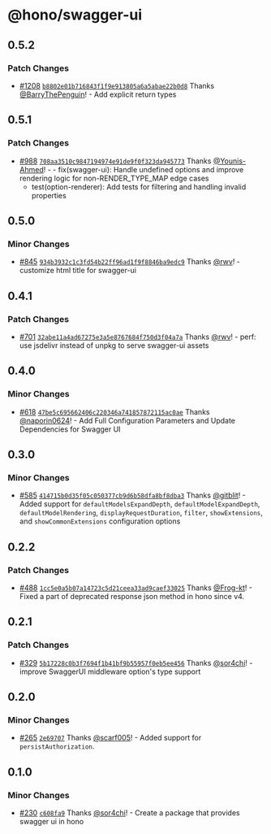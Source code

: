 # @hono/swagger-ui

## 0.5.2

### Patch Changes

- [#1208](https://github.com/honojs/middleware/pull/1208) [`b8802e01b716843f1f9e913805a6a5abae22b0d8`](https://github.com/honojs/middleware/commit/b8802e01b716843f1f9e913805a6a5abae22b0d8) Thanks [@BarryThePenguin](https://github.com/BarryThePenguin)! - Add explicit return types

## 0.5.1

### Patch Changes

- [#988](https://github.com/honojs/middleware/pull/988) [`708aa3510c9847194974e91de9f0f323da945773`](https://github.com/honojs/middleware/commit/708aa3510c9847194974e91de9f0f323da945773) Thanks [@Younis-Ahmed](https://github.com/Younis-Ahmed)! - - fix(swagger-ui): Handle undefined options and improve rendering logic for non-RENDER_TYPE_MAP edge cases
  - test(option-renderer): Add tests for filtering and handling invalid properties

## 0.5.0

### Minor Changes

- [#845](https://github.com/honojs/middleware/pull/845) [`934b3932c1c3fd54b22ff96ad1f9f8846ba9edc9`](https://github.com/honojs/middleware/commit/934b3932c1c3fd54b22ff96ad1f9f8846ba9edc9) Thanks [@rwv](https://github.com/rwv)! - customize html title for swagger-ui

## 0.4.1

### Patch Changes

- [#701](https://github.com/honojs/middleware/pull/701) [`32abe11a4ad67275e3a5e8767684f750d3f04a7a`](https://github.com/honojs/middleware/commit/32abe11a4ad67275e3a5e8767684f750d3f04a7a) Thanks [@rwv](https://github.com/rwv)! - perf: use jsdelivr instead of unpkg to serve swagger-ui assets

## 0.4.0

### Minor Changes

- [#618](https://github.com/honojs/middleware/pull/618) [`47be5c695662406c220346a741857872115ac0ae`](https://github.com/honojs/middleware/commit/47be5c695662406c220346a741857872115ac0ae) Thanks [@naporin0624](https://github.com/naporin0624)! - Add Full Configuration Parameters and Update Dependencies for Swagger UI

## 0.3.0

### Minor Changes

- [#585](https://github.com/honojs/middleware/pull/585) [`414715b0d35f05c050377cb9d6b58dfa8bf8dba3`](https://github.com/honojs/middleware/commit/414715b0d35f05c050377cb9d6b58dfa8bf8dba3) Thanks [@gitblit](https://github.com/gitblit)! - Added support for `defaultModelsExpandDepth`, `defaultModelExpandDepth`, `defaultModelRendering`, `displayRequestDuration`, `filter`, `showExtensions`, and `showCommonExtensions` configuration options

## 0.2.2

### Patch Changes

- [#488](https://github.com/honojs/middleware/pull/488) [`1cc5e0a5b07a14723c5d21ceea33ad9caef33025`](https://github.com/honojs/middleware/commit/1cc5e0a5b07a14723c5d21ceea33ad9caef33025) Thanks [@Frog-kt](https://github.com/Frog-kt)! - Fixed a part of deprecated response json method in hono since v4.

## 0.2.1

### Patch Changes

- [#329](https://github.com/honojs/middleware/pull/329) [`5b17228c0b3f7694f1b41bf9b55957f0eb5ee456`](https://github.com/honojs/middleware/commit/5b17228c0b3f7694f1b41bf9b55957f0eb5ee456) Thanks [@sor4chi](https://github.com/sor4chi)! - improve SwaggerUI middleware option's type support

## 0.2.0

### Minor Changes

- [#265](https://github.com/honojs/middleware/pull/265) [`2e69707`](https://github.com/honojs/middleware/commit/2e697077bfa74b7983a026fa8f50d54502784056) Thanks [@scarf005](https://github.com/scarf005)! - Added support for `persistAuthorization`.

## 0.1.0

### Minor Changes

- [#230](https://github.com/honojs/middleware/pull/230) [`c608fa9`](https://github.com/honojs/middleware/commit/c608fa95324cc06a0de1f4ec9b67202ea724c52d) Thanks [@sor4chi](https://github.com/sor4chi)! - Create a package that provides swagger ui in hono

